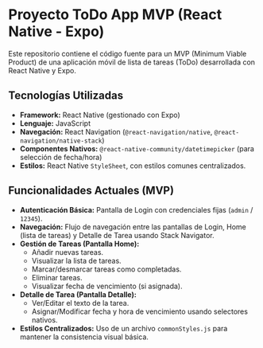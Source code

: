 # Proyecto ToDo App MVP (React Native - Expo)

Este repositorio contiene el código fuente para un MVP (Minimum Viable Product) de una aplicación móvil de lista de tareas (ToDo) desarrollada con React Native y Expo.

## Tecnologías Utilizadas

* **Framework:** React Native (gestionado con Expo)
* **Lenguaje:** JavaScript
* **Navegación:** React Navigation (`@react-navigation/native`, `@react-navigation/native-stack`)
* **Componentes Nativos:** `@react-native-community/datetimepicker` (para selección de fecha/hora)
* **Estilos:** React Native `StyleSheet`, con estilos comunes centralizados.

## Funcionalidades Actuales (MVP)

* **Autenticación Básica:** Pantalla de Login con credenciales fijas (`admin` / `12345`).
* **Navegación:** Flujo de navegación entre las pantallas de Login, Home (lista de tareas) y Detalle de Tarea usando Stack Navigator.
* **Gestión de Tareas (Pantalla Home):**
    * Añadir nuevas tareas.
    * Visualizar la lista de tareas.
    * Marcar/desmarcar tareas como completadas.
    * Eliminar tareas.
    * Visualizar fecha de vencimiento (si asignada).
* **Detalle de Tarea (Pantalla Detalle):**
    * Ver/Editar el texto de la tarea.
    * Asignar/Modificar fecha y hora de vencimiento usando selectores nativos.
* **Estilos Centralizados:** Uso de un archivo `commonStyles.js` para mantener la consistencia visual básica.




